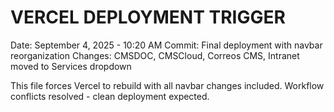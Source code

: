 VERCEL DEPLOYMENT TRIGGER
========================
Date: September 4, 2025 - 10:20 AM
Commit: Final deployment with navbar reorganization
Changes: CMSDOC, CMSCloud, Correos CMS, Intranet moved to Services dropdown

This file forces Vercel to rebuild with all navbar changes included.
Workflow conflicts resolved - clean deployment expected.
